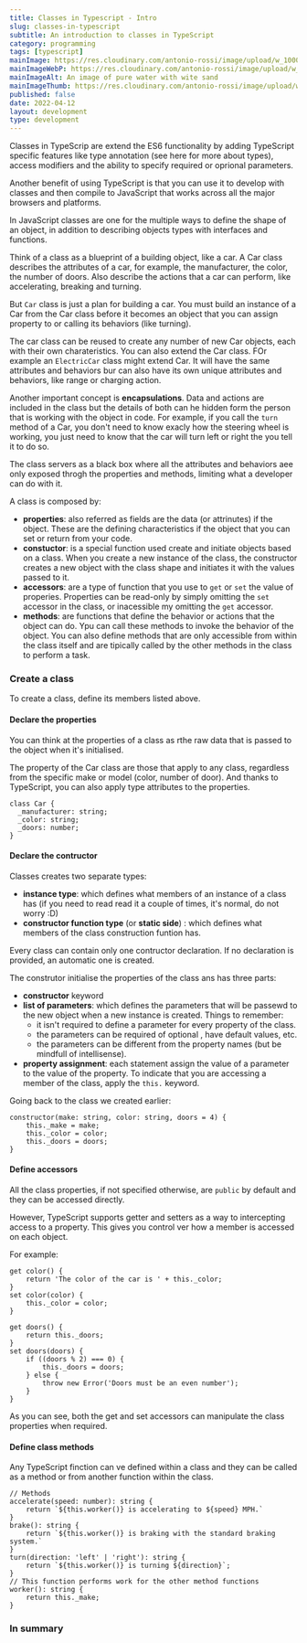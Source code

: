 ```yaml
---
title: Classes in Typescript - Intro
slug: classes-in-typescript
subtitle: An introduction to classes in TypeScript
category: programming
tags: [typescript]
mainImage: https://res.cloudinary.com/antonio-rossi/image/upload/w_1000,fl_progressive/v1648646194/articles/functional-programming/pure_zyijgf.jpg
mainImageWebP: https://res.cloudinary.com/antonio-rossi/image/upload/w_1000,fl_progressive,f_webp/v1648646194/articles/functional-programming/pure_zyijgf.jpg
mainImageAlt: An image of pure water with wite sand
mainImageThumb: https://res.cloudinary.com/antonio-rossi/image/upload/w_300,fl_progressive/v1648646194/articles/functional-programming/pure_zyijgf.jpg
published: false
date: 2022-04-12
layout: development
type: development
---
```


Classes in TypeScrip are extend the ES6 functionality by adding TypeScript specific features like type annotation (see here for more about types), access modifiers and the ability to specify required or oprional parameters.

Another benefit of using TypeScript is that you can use it to develop with classes and then compile to JavaScript that works across all the major browsers and platforms.

In JavaScript classes are one for the multiple ways to define the shape of an object, in addition to describing objects types with interfaces and functions.

Think of a class as a blueprint of a building object, like a car. A Car class describes the attributes of a car, for example, the manufacturer, the color, the number of doors. Also describe the actions that a car can perform, like accelerating, breaking and turning.

But `Car` class is just a plan for building a car. You must build an instance of a Car from the Car class before it becomes an object that you can assign property to or calling its behaviors (like turning).

The car class can be reused to create any number of new Car objects, each with their own charateristics. You can also extend the Car class. FOr example an `ElectricCar` class might extend Car. It will have the same attributes and behaviors bur can also have its own unique attributes and behaviors, like range or charging action.

Another important concept is **encapsulations**. Data and actions are included in the class but the details of both can he hidden form the person that is working with the object in code. For example, if you call the `turn` method of a Car, you don't need to know exacly how the steering wheel is working, you just need to know that the car will turn left or right the you tell it to do so.

The class servers as a black box where all the attributes and behaviors aee only exposed throgh the properties and methods, limiting what a developer can do with it.

A class is composed by:

- **properties**: also referred as fields are the data (or attrinutes) if the object. These are the defining characteristics if the object that you can set or return from your code.
- **constuctor**: is a special function used create and initiate objects based on a class. When you create a new instance of the class, the constructor creates a new object with the class shape and initiates it with the values passed to it.
- **accessors**: are a type of function that you use to `get` or `set` the value of properies. Properties can be read-only by simply omitting the `set` accessor in the class, or inacessible my omitting the `get` accessor.
- **methods**: are functions that define the behavior or actions that the object can do. Ypu can call these methods to invoke the behavior of the object. You can also define methods that are only accessible from within the class itself and are tipically called by the other methods in the class to perform a task.

### Create a class

To create a class, define its members listed above.

#### Declare the properties

You can think at the properties of a class as rthe raw data that is passed to the object when it's initialised.

The property of the Car class are those that apply to any class, regardless from the specific make or model (color, number of door). And thanks to TypeScript, you can also apply type attributes to the properties.

```
class Car {
  _manufacturer: string;
  _color: string;
  _doors: number;
}
```

#### Declare the contructor

Classes creates two separate types:

- **instance type**: which defines what members of an instance of a class has (if you need to read read it a couple of times, it's normal, do not worry :D)
- **constructor function type** (or **static side**) : which defines what members of the class construction funtion has.

Every class can contain only one contructor declaration. If no declaration is provided, an automatic one is created.

The construtor initialise the properties of the class ans has three parts:

- **constructor** keyword
- **list of parameters**: which defines the parameters that will be passewd to the new object when a new instance is created.
  Things to remember:
  - it isn't required to define a parameter for every property of the class.
  - the parameters can be required of optional , have default values, etc.
  - the parameters can be different from the property names (but be mindfull of intellisense).
- **property assignment**: each statement assign the value of a parameter to the value of the property. To indicate that you are accessing a member of the class, apply the `this.` keyword.

Going back to the class we created earlier:

```
constructor(make: string, color: string, doors = 4) {
    this._make = make;
    this._color = color;
    this._doors = doors;
}
```

#### Define accessors

All the class properties, if not specified otherwise, are `public` by default and they can be accessed directly.

However, TypeScript supports getter and setters as a way to intercepting access to a property. This gives you control ver how a member is accessed on each object.

For example:

```
get color() {
    return 'The color of the car is ' + this._color;
}
set color(color) {
    this._color = color;
}

get doors() {
    return this._doors;
}
set doors(doors) {
    if ((doors % 2) === 0) {
        this._doors = doors;
    } else {
        throw new Error('Doors must be an even number');
    }
}
```

As you can see, both the get and set accessors can manipulate the class properties when required.

#### Define class methods

Any TypeScript finction can ve defined within a class and they can be called as a method or from another function within the class.

```
// Methods
accelerate(speed: number): string {
    return `${this.worker()} is accelerating to ${speed} MPH.`
}
brake(): string {
    return `${this.worker()} is braking with the standard braking system.`
}
turn(direction: 'left' | 'right'): string {
    return `${this.worker()} is turning ${direction}`;
}
// This function performs work for the other method functions
worker(): string {
    return this._make;
}
```

### In summary
